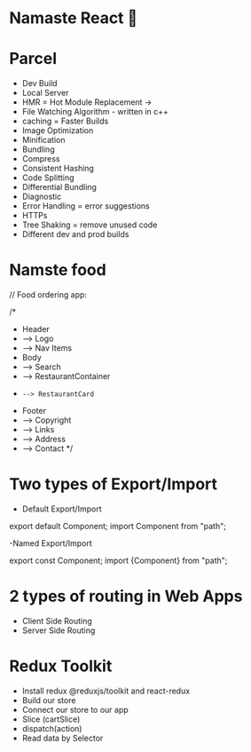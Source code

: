 # Namaste React 🚀

# Parcel

- Dev Build
- Local Server
- HMR = Hot Module Replacement ->
- File Watching Algorithm - written in c++
- caching = Faster Builds
- Image Optimization
- Minification
- Bundling
- Compress
- Consistent Hashing
- Code Splitting
- Differential Bundling
- Diagnostic
- Error Handling = error suggestions
- HTTPs
- Tree Shaking = remove unused code
- Different dev and prod builds

# Namste food

// Food ordering app:

/\*

- Header
- --> Logo
- --> Nav Items
- Body
- --> Search
- --> RestaurantContainer
-     --> RestaurantCard
- Footer
- --> Copyright
- --> Links
- --> Address
- --> Contact
  \*/

# Two types of Export/Import

- Default Export/Import

export default Component;
import Component from "path";

-Named Export/Import

export const Component;
import {Component} from "path";

# 2 types of routing in Web Apps

- Client Side Routing
- Server Side Routing

# Redux Toolkit

- Install redux @reduxjs/toolkit and react-redux
- Build our store
- Connect our store to our app
- Slice (cartSlice)
- dispatch(action)
- Read data by Selector
